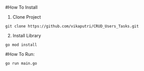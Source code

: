 #How To Install
1. Clone Project
```
git clone https://github.com/vikaputri/CRUD_Users_Tasks.git
```
2. Install Library
```
go mod install
```


#How To Run:
```
go run main.go
```